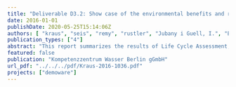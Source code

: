 ```yaml
---
title: "Deliverable D3.2: Show case of the environmental benefits and risk assessment of reuse schemes"
date: 2016-01-01
publishDate: 2020-05-25T15:14:06Z
authors: [ "kraus", "seis", "remy", "rustler", "Jubany i Guell, I.", "Espi, J. J.", "Clarens, F." ]
publication_types: ["4"]
abstract: "This report summarizes the results of Life Cycle Assessment, Water footprinting, and quantitative microbial and chemical risk assessment for selected demosites of water reuse in Europe, measuring the potential impacts of different types of water reuse on environment and human health. The case studies show that water reuse is often preferable from an environmental point of view in areas with water scarcity problems if compared to other alternatives such as water import or seawater desalination. Potential risks of water reuse for ecosystems or human health can be adequately managed if suitable processes for reclaimed water treatment are used and operated correctly. However, the study also shows the trade-offs between a higher level of reclaimed water treatment and increased environmental impacts from associated efforts in energy, chemicals and infrastructure. This inherent trade-off requires a site-specific assessment of reuse schemes to choose an adequate treatment scheme for risk management with reasonable global environmental impacts."
featured: false
publication: "Kompetenzzentrum Wasser Berlin gGmbH"
url_pdf: "../../../pdf/Kraus-2016-1036.pdf"
projects: ["demoware"]
---
```


